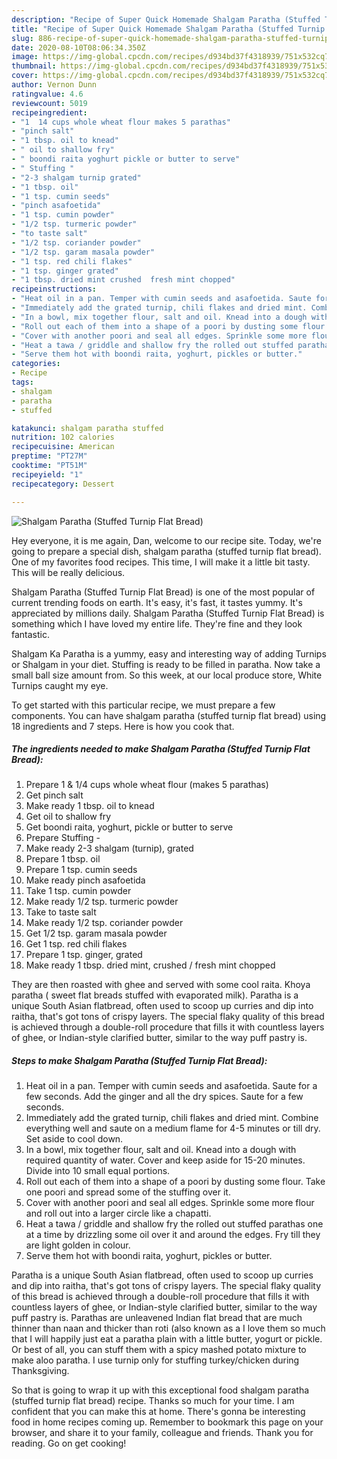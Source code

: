 ```yaml
---
description: "Recipe of Super Quick Homemade Shalgam Paratha (Stuffed Turnip Flat Bread)"
title: "Recipe of Super Quick Homemade Shalgam Paratha (Stuffed Turnip Flat Bread)"
slug: 886-recipe-of-super-quick-homemade-shalgam-paratha-stuffed-turnip-flat-bread
date: 2020-08-10T08:06:34.350Z
image: https://img-global.cpcdn.com/recipes/d934bd37f4318939/751x532cq70/shalgam-paratha-stuffed-turnip-flat-bread-recipe-main-photo.jpg
thumbnail: https://img-global.cpcdn.com/recipes/d934bd37f4318939/751x532cq70/shalgam-paratha-stuffed-turnip-flat-bread-recipe-main-photo.jpg
cover: https://img-global.cpcdn.com/recipes/d934bd37f4318939/751x532cq70/shalgam-paratha-stuffed-turnip-flat-bread-recipe-main-photo.jpg
author: Vernon Dunn
ratingvalue: 4.6
reviewcount: 5019
recipeingredient:
- "1  14 cups whole wheat flour makes 5 parathas"
- "pinch salt"
- "1 tbsp. oil to knead"
- " oil to shallow fry"
- " boondi raita yoghurt pickle or butter to serve"
- " Stuffing "
- "2-3 shalgam turnip grated"
- "1 tbsp. oil"
- "1 tsp. cumin seeds"
- "pinch asafoetida"
- "1 tsp. cumin powder"
- "1/2 tsp. turmeric powder"
- "to taste salt"
- "1/2 tsp. coriander powder"
- "1/2 tsp. garam masala powder"
- "1 tsp. red chili flakes"
- "1 tsp. ginger grated"
- "1 tbsp. dried mint crushed  fresh mint chopped"
recipeinstructions:
- "Heat oil in a pan. Temper with cumin seeds and asafoetida. Saute for a few seconds. Add the ginger and all the dry spices. Saute for a few seconds."
- "Immediately add the grated turnip, chili flakes and dried mint. Combine everything well and saute on a medium flame for 4-5 minutes or till dry. Set aside to cool down."
- "In a bowl, mix together flour, salt and oil. Knead into a dough with required quantity of water. Cover and keep aside for 15-20 minutes. Divide into 10 small equal portions."
- "Roll out each of them into a shape of a poori by dusting some flour. Take one poori and spread some of the stuffing over it."
- "Cover with another poori and seal all edges. Sprinkle some more flour and roll out into a larger circle like a chapatti."
- "Heat a tawa / griddle and shallow fry the rolled out stuffed parathas one at a time by drizzling some oil over it and around the edges. Fry till they are light golden in colour."
- "Serve them hot with boondi raita, yoghurt, pickles or butter."
categories:
- Recipe
tags:
- shalgam
- paratha
- stuffed

katakunci: shalgam paratha stuffed 
nutrition: 102 calories
recipecuisine: American
preptime: "PT27M"
cooktime: "PT51M"
recipeyield: "1"
recipecategory: Dessert

---
```



![Shalgam Paratha (Stuffed Turnip Flat Bread)](https://img-global.cpcdn.com/recipes/d934bd37f4318939/751x532cq70/shalgam-paratha-stuffed-turnip-flat-bread-recipe-main-photo.jpg)

Hey everyone, it is me again, Dan, welcome to our recipe site. Today, we're going to prepare a special dish, shalgam paratha (stuffed turnip flat bread). One of my favorites food recipes. This time, I will make it a little bit tasty. This will be really delicious.

Shalgam Paratha (Stuffed Turnip Flat Bread) is one of the most popular of current trending foods on earth. It's easy, it's fast, it tastes yummy. It's appreciated by millions daily. Shalgam Paratha (Stuffed Turnip Flat Bread) is something which I have loved my entire life. They're fine and they look fantastic.

Shalgam Ka Paratha is a yummy, easy and interesting way of adding Turnips or Shalgam in your diet. Stuffing is ready to be filled in paratha. Now take a small ball size amount from. So this week, at our local produce store, White Turnips caught my eye.


To get started with this particular recipe, we must prepare a few components. You can have shalgam paratha (stuffed turnip flat bread) using 18 ingredients and 7 steps. Here is how you cook that.

<!--inarticleads1-->

##### The ingredients needed to make Shalgam Paratha (Stuffed Turnip Flat Bread):

1. Prepare 1 &amp; 1/4 cups whole wheat flour (makes 5 parathas)
1. Get pinch salt
1. Make ready 1 tbsp. oil to knead
1. Get  oil to shallow fry
1. Get  boondi raita, yoghurt, pickle or butter to serve
1. Prepare  Stuffing -
1. Make ready 2-3 shalgam (turnip), grated
1. Prepare 1 tbsp. oil
1. Prepare 1 tsp. cumin seeds
1. Make ready pinch asafoetida
1. Take 1 tsp. cumin powder
1. Make ready 1/2 tsp. turmeric powder
1. Take to taste salt
1. Make ready 1/2 tsp. coriander powder
1. Get 1/2 tsp. garam masala powder
1. Get 1 tsp. red chili flakes
1. Prepare 1 tsp. ginger, grated
1. Make ready 1 tbsp. dried mint, crushed / fresh mint chopped


They are then roasted with ghee and served with some cool raita. Khoya paratha ( sweet flat breads stuffed with evaporated milk). Paratha is a unique South Asian flatbread, often used to scoop up curries and dip into raitha, that&#39;s got tons of crispy layers. The special flaky quality of this bread is achieved through a double-roll procedure that fills it with countless layers of ghee, or Indian-style clarified butter, similar to the way puff pastry is. 

<!--inarticleads2-->

##### Steps to make Shalgam Paratha (Stuffed Turnip Flat Bread):

1. Heat oil in a pan. Temper with cumin seeds and asafoetida. Saute for a few seconds. Add the ginger and all the dry spices. Saute for a few seconds.
1. Immediately add the grated turnip, chili flakes and dried mint. Combine everything well and saute on a medium flame for 4-5 minutes or till dry. Set aside to cool down.
1. In a bowl, mix together flour, salt and oil. Knead into a dough with required quantity of water. Cover and keep aside for 15-20 minutes. Divide into 10 small equal portions.
1. Roll out each of them into a shape of a poori by dusting some flour. Take one poori and spread some of the stuffing over it.
1. Cover with another poori and seal all edges. Sprinkle some more flour and roll out into a larger circle like a chapatti.
1. Heat a tawa / griddle and shallow fry the rolled out stuffed parathas one at a time by drizzling some oil over it and around the edges. Fry till they are light golden in colour.
1. Serve them hot with boondi raita, yoghurt, pickles or butter.


Paratha is a unique South Asian flatbread, often used to scoop up curries and dip into raitha, that&#39;s got tons of crispy layers. The special flaky quality of this bread is achieved through a double-roll procedure that fills it with countless layers of ghee, or Indian-style clarified butter, similar to the way puff pastry is. Parathas are unleavened Indian flat bread that are much thinner than naan and thicker than roti (also known as a I love them so much that I will happily just eat a paratha plain with a little butter, yogurt or pickle. Or best of all, you can stuff them with a spicy mashed potato mixture to make aloo paratha. I use turnip only for stuffing turkey/chicken during Thanksgiving. 

So that is going to wrap it up with this exceptional food shalgam paratha (stuffed turnip flat bread) recipe. Thanks so much for your time. I am confident that you can make this at home. There's gonna be interesting food in home recipes coming up. Remember to bookmark this page on your browser, and share it to your family, colleague and friends. Thank you for reading. Go on get cooking!
